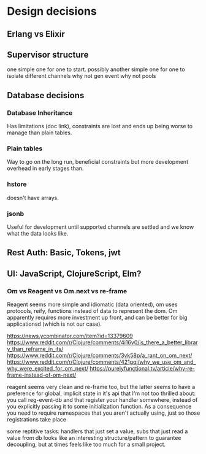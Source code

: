 # Design decisions

## Erlang vs Elixir

## Supervisor structure

one simple one for one to start.
possibly another simple one for one to isolate different channels
why not gen event
why not pools

## Database decisions

### Database Inheritance

Has limitations (doc link), constraints are lost and ends up being worse to manage
than plain tables.

### Plain tables

Way to go on the long run, beneficial constraints but more development overhead
in early stages than.

### hstore

doesn't have arrays.

### jsonb

Useful for development until supported channels are settled and we know what the
data looks like.

## Rest Auth: Basic, Tokens, jwt

## UI: JavaScript, ClojureScript, Elm?

### Om vs Reagent vs Om.next vs re-frame

Reagent seems more simple and idiomatic (data oriented), om uses
protocols, reify, functions instead of data to represent the dom.
Om apparently requires more investment up front, and can be better for big
applicationsd (which is not our case).

https://news.ycombinator.com/item?id=13379609
https://www.reddit.com/r/Clojure/comments/4i16v0/is_there_a_better_library_than_reframe_in_its/
https://www.reddit.com/r/Clojure/comments/3vk58p/a_rant_on_om_next/
https://www.reddit.com/r/Clojure/comments/421gqj/why_we_use_om_and_why_were_excited_for_om_next/
https://purelyfunctional.tv/article/why-re-frame-instead-of-om-next/


reagent seems very clean and re-frame too, but the latter seems to have a preference
for global, implicit state in it's api that I'm not too thrilled about:
you call reg-event-db and that register your handler somewhere, instead of
you explicitly passing it to some initialization function. As a consequence
you need to require namespaces that you aren't actually using, just so those
registrations take place

some reptitive tasks: handlers that just set a value, subs that just read a value from db
looks like an interesting structure/pattern to guarantee decoupling, but at times
feels like too much for a small project.
